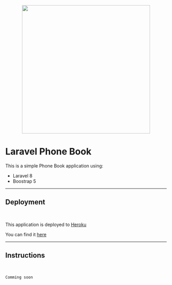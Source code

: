 <p align="center"><a href="https://laravel.com" target="_blank"><img src="https://raw.githubusercontent.com/laravel/art/master/logo-lockup/5%20SVG/2%20CMYK/1%20Full%20Color/laravel-logolockup-cmyk-red.svg" width="400"></a></p>

<h1>Laravel Phone Book</h1>

This is a simple Phone Book application using:

- Laravel 8
- Boostrap 5

<hr>

<h2>Deployment</h2>
<br>

<p>This application is deployed to <a href="https://www.heroku.com/" >Heroku</a></p>
<p>You can find it <a href="http://laravel-phone-book.herokuapp.com/">here</a></p>

<hr>

<h2>Instructions</h2>
<br>

```
Comming soon
```